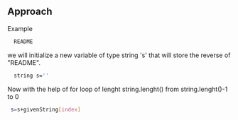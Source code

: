 
## Approach

Example
```bash
  README
```
we will initialize a new variable of type string 's' that will store the reverse of "README".
```bash
  string s=''
```
Now with the help of for loop of lenght string.lenght() from string.lenght()-1 to 0
```bash
 s=s+givenString[index]
```
